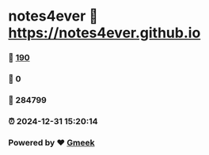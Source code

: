 # notes4ever :link: https://notes4ever.github.io 
### :page_facing_up: [190](https://notes4ever.github.io/tag.html) 
### :speech_balloon: 0 
### :hibiscus: 284799 
### :alarm_clock: 2024-12-31 15:20:14 
### Powered by :heart: [Gmeek](https://github.com/Meekdai/Gmeek)
